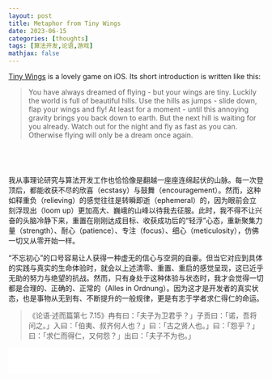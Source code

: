 ```yaml
---
layout: post
title: Metaphor from Tiny Wings
date: 2023-06-15
categories: [thoughts]
tags: [算法开发,论语,游戏]
mathjax: false
---
```


[Tiny Wings](https://apps.apple.com/us/app/tiny-wings/id417817520) is a lovely game on iOS. Its short introduction is written like this:

> You have always dreamed of flying - but your wings are tiny. Luckily the world is full of beautiful hills. Use the hills as jumps - slide down, flap your wings and fly! At least for a moment - until this annoying gravity brings you back down to earth. But the next hill is waiting for you already. Watch out for the night and fly as fast as you can. Otherwise flying will only be a dream once again.

<p align="center"><img src="/figures/2023-06-15-tiny-wings-1.png" alt="" /></p>
<p align="center"><img src="/figures/2023-06-15-tiny-wings-2.png" alt="" /></p>
<p align="center"><img src="/figures/2023-06-15-tiny-wings-3.png" alt="" /></p>
<p align="center"><img src="/figures/2023-06-15-tiny-wings-4.png" alt="" /></p>

我从事理论研究与算法开发工作也恰恰像是翻越一座座连绵起伏的山脉。每一次登顶后，都能收获不尽的欣喜（ecstasy）与鼓舞（encouragement）。然而，这种如释重负（relieving）的感觉往往是转瞬即逝（ephemeral）的，因为眼前会立刻浮现出（loom up）更加高大、巍峨的山峰以待我去征服。此时，我不得不让兴奋的头脑冷静下来，重置在刚刚达成目标、收获成功后的“轻浮”心态，重新聚集力量（strength）、耐心（patience）、专注（focus）、细心（meticulosity），仿佛一切又从零开始一样。

“不忘初心”的口号容易让人获得一种虚无的信心与空洞的自豪。但当它对应到具体的实践与真实的生命体验时，就会以上述清零、重置、重启的感觉呈现，这已近乎无助的努力与绝望的抗战。然而，只有身处于这种体验与状态时，我才会觉得一切都是合理的、正确的、正常的（Alles in Ordnung）。因为这才是开发者的真实状态，也是事物从无到有、不断提升的一般规律，更是有志于学者求仁得仁的命运。

> 《论语·述而篇第七 7.15》冉有曰：「夫子为卫君乎？」子贡曰：「诺，吾将问之。」入曰：「伯夷、叔齐何人也？」曰：「古之贤人也。」曰：「怨乎？」曰：「求仁而得仁，又何怨？」出曰：「夫子不为也。」

<iframe frameborder="no" border="0" marginwidth="0" marginheight="0" width=298 height=52 src="//music.163.com/outchain/player?type=2&id=1309877176&auto=1&height=32"></iframe>

